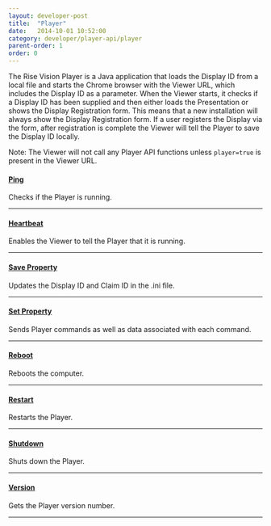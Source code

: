 ```yaml
---
layout: developer-post
title:  "Player"
date:   2014-10-01 10:52:00
category: developer/player-api/player
parent-order: 1
order: 0
---
```


The Rise Vision Player is a Java application that loads the Display ID from a local file and starts the Chrome browser with the Viewer URL, which includes the Display ID as a parameter.
When the Viewer starts, it checks if a Display ID has been supplied and then either loads the Presentation or shows the Display Registration form.
This means that a new installation will always show the Display Registration form. If a user registers the Display via the form, after registration is complete the Viewer will tell the Player to save the Display ID locally.

Note: The Viewer will not call any Player API functions unless `player=true` is present in the Viewer URL.

#### [Ping]({{site.hashTag}}developer/player-api/player/ping)

Checks if the Player is running.

***

#### [Heartbeat]({{site.hashTag}}developer/player-api/player/heartbeat)

Enables the Viewer to tell the Player that it is running.

***

#### [Save Property]({{site.hashTag}}developer/player-api/player/saveproperty)

Updates the Display ID and Claim ID in the .ini file.

***

#### [Set Property]({{site.hashTag}}developer/player-api/player/setproperty)

Sends Player commands as well as data associated with each command.

***

#### [Reboot]({{site.hashTag}}developer/player-api/player/reboot)

Reboots the computer.

***

#### [Restart]({{site.hashTag}}developer/player-api/player/restart)

Restarts the Player.

***

#### [Shutdown]({{site.hashTag}}developer/player-api/player/shutdown)

Shuts down the Player.

***

#### [Version]({{site.hashTag}}developer/player-api/player/version)

Gets the Player version number.

***
